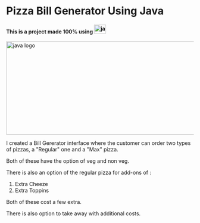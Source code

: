 # Pizza Bill Generator Using Java
#### This is a project made 100% using <img src="https://dev.java/assets/images/java-logo-60.png" alt="java logo" style="height: 24px; width:32;"/>


<img src="https://static.vecteezy.com/system/resources/thumbnails/003/222/374/small/black-and-white-doodle-background-for-a-pizzeria-theme-vector.jpg" alt="java logo" style="height: 250px; width:600;"/>


I created a Bill Gererator interface where the customer can order two types of pizzas, a "Regular" one and a "Max" pizza.


Both of these have the option of veg and non veg.


There is also an option of the regular pizza for add-ons of :
1. Extra Cheeze
2. Extra Toppins


Both of these cost a few extra.


There is also option to take away with additional costs.
